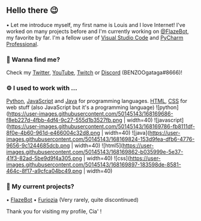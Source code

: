 ## Hello there 😉
• Let me introduce myself, my first name is Louis and I love Internet! I've worked on many projects before and I'm currently working on [@FlazeBot](https://github.flazebot.com), my favorite by far. I'm a fellow user of [Visual Studio Code](https://code.visualstudio.com/) and [PyCharm Professional](https://www.jetbrains.com/fr-fr/pycharm/).  

### 🔗 Wanna find me?
Check my [Twitter](https://twitter.com/BENZOOgataga), [YouTube](https://www.youtube.com/channel/UCvyKZpGR4oEHAcDyImHksIA), [Twitch](https://www.twitch.tv/benzoogataga_) or [Discord](https://discord.flazebot.com) (BENZOOgataga#8666)!

### ⚙️ I used to work with ...
[Python](https://www.python.org/), [JavaScript](https://www.google.com/search?q=javascript&rlz=1C1ONGR_frFR959FR959&oq=Javascript&aqs=chrome.0.0i271j69i57j46i67j0i67j0i433i512j0i131i433i512l2j69i61.1870j0j7&sourceid=chrome&ie=UTF-8) and [Java](https://www.java.com/) for programming languages. [HTML](https://www.google.com/search?q=html&rlz=1C1ONGR_frFR959FR959&oq=html+&aqs=chrome..69i57j0i67j69i60l4j69i65l2.776j0j4&sourceid=chrome&ie=UTF-8), [CSS](https://www.google.com/search?q=css&rlz=1C1ONGR_frFR959FR959&oq=css&aqs=chrome..69i57j0i20i263i512j0i67l4j69i60l2.448j0j7&sourceid=chrome&ie=UTF-8) for web stuff (also JavaScript but it's a programming language)
![python](https://user-images.githubusercontent.com/50145143/168169686-f8eb227d-4fbb-4df4-9c27-555d1b3527fb.png | width=40) ![javascript](https://user-images.githubusercontent.com/50145143/168169786-fb8111df-8f0e-4b60-961d-e466004c32d8.png | width=40) ![java](https://user-images.githubusercontent.com/50145143/168169824-153d9fea-dfb6-4776-9656-9c1244685dcb.png | width=40) ![html5](https://user-images.githubusercontent.com/50145143/168169862-b035999e-5e37-41f3-82ad-5be9d9f4a305.png | width=40) ![css](https://user-images.githubusercontent.com/50145143/168169897-183598de-8581-464c-8f17-a9cfca04bc49.png | width=40)

### 🚩 My current projects?
• [FlazeBot](https://flazebot.com/)
• [Furiozia](https://github.com/furiozia) (Very rarely, quite discontinued)

Thank you for visiting my profile, Cia' !
